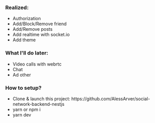 <h3>Realized:</h3>
<ul>
  <li>Authorization</li>
  <li>Add/Block/Remove friend</li>
  <li>Add/Remove posts</li>
  <li>Add realtime with socket.io</li>
  <li>Add theme</li>
</ul>

<h3>What I'll do later:</h3>
<ul>
  <li>Video calls with webrtc</li>
  <li>Chat</li>
  <li>Ad other</li>
</ul>

<h3>How to setup?</h3>
<ul>
  <li>Clone & launch this project: https://github.com/AlessArver/social-network-backend-nestjs</li>
  <li>yarn or npm i</li>
  <li>yarn dev</li>
</ul>
